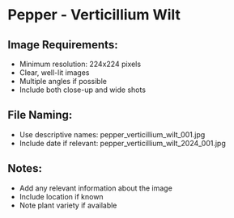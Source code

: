# Pepper - Verticillium Wilt

## Image Requirements:
- Minimum resolution: 224x224 pixels
- Clear, well-lit images
- Multiple angles if possible
- Include both close-up and wide shots

## File Naming:
- Use descriptive names: pepper_verticillium_wilt_001.jpg
- Include date if relevant: pepper_verticillium_wilt_2024_001.jpg

## Notes:
- Add any relevant information about the image
- Include location if known
- Note plant variety if available
